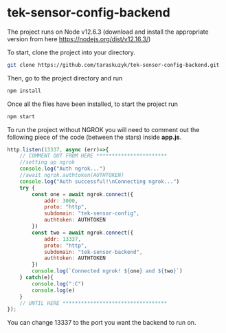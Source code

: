 # tek-sensor-config-backend
The project runs on Node v12.6.3 (download and install the appropriate version from here https://nodejs.org/dist/v12.16.3/)

To start, clone the project into your directory.
```bash
git clone https://github.com/taraskuzyk/tek-sensor-config-backend.git
```
Then, go to the project directory and run
```bash
npm install
```
Once all the files have been installed, to start the project run
```bash
npm start
```

To run the project without NGROK you will need to comment out the following piece of the code (between the stars) inside **app.js**.
```javascript
http.listen(13337, async (err)=>{
    // COMMENT OUT FROM HERE ***********************
    //setting up ngrok
    console.log("Auth ngrok...")
    //await ngrok.authtoken(AUTHTOKEN)
    console.log("Auth successful!\nConnecting ngrok...")
    try {
        const one = await ngrok.connect({
            addr: 3000,
            proto: "http",
            subdomain: "tek-sensor-config",
            authtoken: AUTHTOKEN
        })
        const two = await ngrok.connect({
            addr: 13337,
            proto: "http",
            subdomain: "tek-sensor-backend",
            authtoken: AUTHTOKEN
        })
        console.log(`Connected ngrok! ${one} and ${two}`)
    } catch(e){
        console.log(":C")
        console.log(e)
    }
    // UNTIL HERE **********************************
});
```

You can change 13337 to the port you want the backend to run on.
